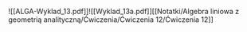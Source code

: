 ![[ALGA-Wyklad_13.pdf]]![[Wyklad_13a.pdf]][[Notatki/Algebra liniowa z geometrią analityczną/Ćwiczenia/Ćwiczenia 12/Ćwiczenia 12]]
